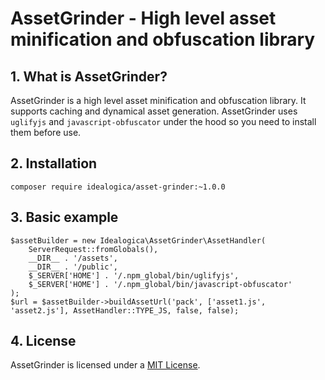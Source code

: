 # AssetGrinder - High level asset minification and obfuscation library

## 1. What is AssetGrinder?

AssetGrinder is a high level asset minification and obfuscation library. 
It supports caching and dynamical asset generation. 
AssetGrinder uses `uglifyjs` and `javascript-obfuscator` under the hood so you need to install them before use. 

## 2. Installation

```
composer require idealogica/asset-grinder:~1.0.0
```

## 3. Basic example

```
$assetBuilder = new Idealogica\AssetGrinder\AssetHandler(
    ServerRequest::fromGlobals(),
    __DIR__ . '/assets',
    __DIR__ . '/public',
    $_SERVER['HOME'] . '/.npm_global/bin/uglifyjs',
    $_SERVER['HOME'] . '/.npm_global/bin/javascript-obfuscator'
);
$url = $assetBuilder->buildAssetUrl('pack', ['asset1.js', 'asset2.js'], AssetHandler::TYPE_JS, false, false);
```

## 4. License

AssetGrinder is licensed under a [MIT License](https://opensource.org/licenses/MIT).
